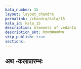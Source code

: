 ```yaml
---
kala_number: 15
layout: layout_chandra
permalink: /chandra/kala/15
kala_id: kala_15
description: elements of vedanta
description_skt: वेदान्तप्रेमेयवर्णनम्
skip_publish: true
sections:
---
```


<h2 class="skt">अथ ॰कलाप्रारम्भः</h2>

